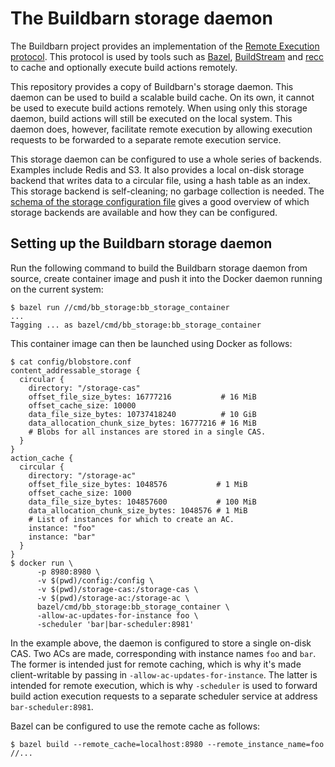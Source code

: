 # The Buildbarn storage daemon

The Buildbarn project provides an implementation of the
[Remote Execution protocol](https://github.com/bazelbuild/remote-apis).
This protocol is used by tools such as [Bazel](https://bazel.build/),
[BuildStream](https://wiki.gnome.org/Projects/BuildStream/) and
[recc](https://gitlab.com/bloomberg/recc) to cache and optionally
execute build actions remotely.

This repository provides a copy of Buildbarn's storage daemon. This
daemon can be used to build a scalable build cache. On its own, it
cannot be used to execute build actions remotely. When using only this
storage daemon, build actions will still be executed on the local
system. This daemon does, however, facilitate remote execution by
allowing execution requests to be forwarded to a separate remote
execution service.

This storage daemon can be configured to use a whole series of backends.
Examples include Redis and S3. It also provides a local on-disk storage
backend that writes data to a circular file, using a hash table as an
index. This storage backend is self-cleaning; no garbage collection is
needed. The [schema of the storage configuration file](https://github.com/buildbarn/bb-storage/blob/master/pkg/proto/blobstore/blobstore.proto)
gives a good overview of which storage backends are available and how
they can be configured.

## Setting up the Buildbarn storage daemon

Run the following command to build the Buildbarn storage daemon from
source, create container image and push it into the Docker daemon
running on the current system:

```
$ bazel run //cmd/bb_storage:bb_storage_container
...
Tagging ... as bazel/cmd/bb_storage:bb_storage_container
```

This container image can then be launched using Docker as follows:

```
$ cat config/blobstore.conf
content_addressable_storage {
  circular {
    directory: "/storage-cas"
    offset_file_size_bytes: 16777216           # 16 MiB
    offset_cache_size: 10000
    data_file_size_bytes: 10737418240          # 10 GiB
    data_allocation_chunk_size_bytes: 16777216 # 16 MiB
    # Blobs for all instances are stored in a single CAS.
  }
}
action_cache {
  circular {
    directory: "/storage-ac"
    offset_file_size_bytes: 1048576           # 1 MiB
    offset_cache_size: 1000
    data_file_size_bytes: 104857600           # 100 MiB
    data_allocation_chunk_size_bytes: 1048576 # 1 MiB
    # List of instances for which to create an AC.
    instance: "foo"
    instance: "bar"
  }
}
$ docker run \
      -p 8980:8980 \
      -v $(pwd)/config:/config \
      -v $(pwd)/storage-cas:/storage-cas \
      -v $(pwd)/storage-ac:/storage-ac \
      bazel/cmd/bb_storage:bb_storage_container \
      -allow-ac-updates-for-instance foo \
      -scheduler 'bar|bar-scheduler:8981'
```

In the example above, the daemon is configured to store a single on-disk
CAS. Two ACs are made, corresponding with instance names `foo` and
`bar`. The former is intended just for remote caching, which is why it's
made client-writable by passing in `-allow-ac-updates-for-instance`. The
latter is intended for remote execution, which is why `-scheduler` is
used to forward build action execution requests to a separate scheduler
service at address `bar-scheduler:8981`.

Bazel can be configured to use the remote cache as follows:

```
$ bazel build --remote_cache=localhost:8980 --remote_instance_name=foo //...
```
